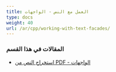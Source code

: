 ```yaml
---
title: العمل مع النص - الواجهات
type: docs
weight: 40
url: /ar/cpp/working-with-text-facades/
---
```


### **المقالات في هذا القسم**

- [استخراج النص من PDF - الواجهات](/pdf/ar/cpp/extract-text-from-pdf-facades/)
```